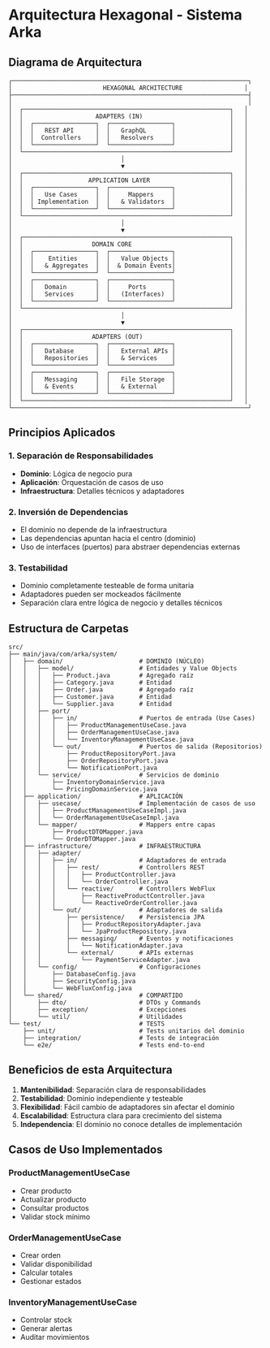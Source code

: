 # Arquitectura Hexagonal - Sistema Arka

## Diagrama de Arquitectura

```
┌─────────────────────────────────────────────────────────────────┐
│                         HEXAGONAL ARCHITECTURE                 │
├─────────────────────────────────────────────────────────────────┤
│                                                                 │
│  ┌─────────────────────────────────────────────────────────┐   │
│  │                    ADAPTERS (IN)                        │   │
│  │  ┌─────────────────┐  ┌─────────────────┐               │   │
│  │  │   REST API      │  │   GraphQL       │               │   │
│  │  │  Controllers    │  │   Resolvers     │               │   │
│  │  └─────────────────┘  └─────────────────┘               │   │
│  └─────────────────────────────────────────────────────────┘   │
│                              │                                 │
│                              ▼                                 │
│  ┌─────────────────────────────────────────────────────────┐   │
│  │                  APPLICATION LAYER                      │   │
│  │  ┌─────────────────┐  ┌─────────────────┐               │   │
│  │  │   Use Cases     │  │     Mappers     │               │   │
│  │  │ Implementation  │  │   & Validators  │               │   │
│  │  └─────────────────┘  └─────────────────┘               │   │
│  └─────────────────────────────────────────────────────────┘   │
│                              │                                 │
│                              ▼                                 │
│  ┌─────────────────────────────────────────────────────────┐   │
│  │                   DOMAIN CORE                           │   │
│  │  ┌─────────────────┐  ┌─────────────────┐               │   │
│  │  │    Entities     │  │   Value Objects │               │   │
│  │  │   & Aggregates  │  │  & Domain Events│               │   │
│  │  └─────────────────┘  └─────────────────┘               │   │
│  │  ┌─────────────────┐  ┌─────────────────┐               │   │
│  │  │   Domain        │  │     Ports       │               │   │
│  │  │   Services      │  │   (Interfaces)  │               │   │
│  │  └─────────────────┘  └─────────────────┘               │   │
│  └─────────────────────────────────────────────────────────┘   │
│                              │                                 │
│                              ▼                                 │
│  ┌─────────────────────────────────────────────────────────┐   │
│  │                   ADAPTERS (OUT)                        │   │
│  │  ┌─────────────────┐  ┌─────────────────┐               │   │
│  │  │   Database      │  │   External APIs │               │   │
│  │  │   Repositories  │  │   & Services    │               │   │
│  │  └─────────────────┘  └─────────────────┘               │   │
│  │  ┌─────────────────┐  ┌─────────────────┐               │   │
│  │  │   Messaging     │  │   File Storage  │               │   │
│  │  │   & Events      │  │   & External    │               │   │
│  │  └─────────────────┘  └─────────────────┘               │   │
│  └─────────────────────────────────────────────────────────┘   │
└─────────────────────────────────────────────────────────────────┘
```

## Principios Aplicados

### 1. **Separación de Responsabilidades**
- **Dominio**: Lógica de negocio pura
- **Aplicación**: Orquestación de casos de uso
- **Infraestructura**: Detalles técnicos y adaptadores

### 2. **Inversión de Dependencias**
- El dominio no depende de la infraestructura
- Las dependencias apuntan hacia el centro (dominio)
- Uso de interfaces (puertos) para abstraer dependencias externas

### 3. **Testabilidad**
- Dominio completamente testeable de forma unitaria
- Adaptadores pueden ser mockeados fácilmente
- Separación clara entre lógica de negocio y detalles técnicos

## Estructura de Carpetas

```
src/
├── main/java/com/arka/system/
│   ├── domain/                     # DOMINIO (NÚCLEO)
│   │   ├── model/                  # Entidades y Value Objects
│   │   │   ├── Product.java        # Agregado raíz
│   │   │   ├── Category.java       # Entidad
│   │   │   ├── Order.java          # Agregado raíz
│   │   │   ├── Customer.java       # Entidad
│   │   │   └── Supplier.java       # Entidad
│   │   ├── port/
│   │   │   ├── in/                 # Puertos de entrada (Use Cases)
│   │   │   │   ├── ProductManagementUseCase.java
│   │   │   │   ├── OrderManagementUseCase.java
│   │   │   │   └── InventoryManagementUseCase.java
│   │   │   └── out/                # Puertos de salida (Repositorios)
│   │   │       ├── ProductRepositoryPort.java
│   │   │       ├── OrderRepositoryPort.java
│   │   │       └── NotificationPort.java
│   │   └── service/                # Servicios de dominio
│   │       ├── InventoryDomainService.java
│   │       └── PricingDomainService.java
│   ├── application/                # APLICACIÓN
│   │   ├── usecase/                # Implementación de casos de uso
│   │   │   ├── ProductManagementUseCaseImpl.java
│   │   │   └── OrderManagementUseCaseImpl.java
│   │   └── mapper/                 # Mappers entre capas
│   │       ├── ProductDTOMapper.java
│   │       └── OrderDTOMapper.java
│   ├── infrastructure/             # INFRAESTRUCTURA
│   │   ├── adapter/
│   │   │   ├── in/                 # Adaptadores de entrada
│   │   │   │   ├── rest/           # Controllers REST
│   │   │   │   │   ├── ProductController.java
│   │   │   │   │   └── OrderController.java
│   │   │   │   └── reactive/       # Controllers WebFlux
│   │   │   │       ├── ReactiveProductController.java
│   │   │   │       └── ReactiveOrderController.java
│   │   │   └── out/                # Adaptadores de salida
│   │   │       ├── persistence/    # Persistencia JPA
│   │   │       │   ├── ProductRepositoryAdapter.java
│   │   │       │   └── JpaProductRepository.java
│   │   │       ├── messaging/      # Eventos y notificaciones
│   │   │       │   └── NotificationAdapter.java
│   │   │       └── external/       # APIs externas
│   │   │           └── PaymentServiceAdapter.java
│   │   └── config/                 # Configuraciones
│   │       ├── DatabaseConfig.java
│   │       ├── SecurityConfig.java
│   │       └── WebFluxConfig.java
│   └── shared/                     # COMPARTIDO
│       ├── dto/                    # DTOs y Commands
│       ├── exception/              # Excepciones
│       └── util/                   # Utilidades
└── test/                           # TESTS
    ├── unit/                       # Tests unitarios del dominio
    ├── integration/                # Tests de integración
    └── e2e/                        # Tests end-to-end
```

## Beneficios de esta Arquitectura

1. **Mantenibilidad**: Separación clara de responsabilidades
2. **Testabilidad**: Dominio independiente y testeable
3. **Flexibilidad**: Fácil cambio de adaptadores sin afectar el dominio
4. **Escalabilidad**: Estructura clara para crecimiento del sistema
5. **Independencia**: El dominio no conoce detalles de implementación

## Casos de Uso Implementados

### ProductManagementUseCase
- Crear producto
- Actualizar producto
- Consultar productos
- Validar stock mínimo

### OrderManagementUseCase
- Crear orden
- Validar disponibilidad
- Calcular totales
- Gestionar estados

### InventoryManagementUseCase
- Controlar stock
- Generar alertas
- Auditar movimientos
